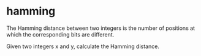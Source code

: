 # hamming

The Hamming distance between two integers is the number of positions at which the corresponding bits are different.

Given two integers x and y, calculate the Hamming distance.
